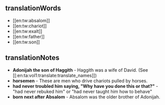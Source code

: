 ## translationWords

* [[en:tw:absalom]]
* [[en:tw:chariot]]
* [[en:tw:exalt]]
* [[en:tw:father]]
* [[en:tw:son]]

## translationNotes

* **Adonijah the son of Haggith** - Haggith was a wife of David. (See [[:en:ta:vol1:translate:translate_names]])
* **horsemen** - These are men who drive chariots pulled by horses.
* **had never troubled him saying, "Why have you done this or that?"** - "had never rebuked him" or "had never taught him how to behave"
* **born next after Absalom** - Absalom was the older brother of Adonijah.

